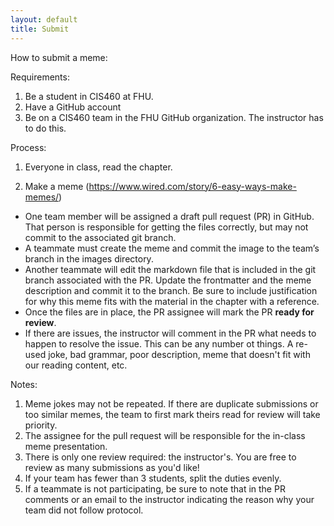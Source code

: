 ```yaml
---
layout: default
title: Submit
---
```

How to submit a meme:

Requirements:
1. Be a student in CIS460 at FHU.
2. Have a GitHub account
3. Be on a CIS460 team in the FHU GitHub organization. The instructor has to do this.

Process:
1. Everyone in class, read the chapter.

2. Make a meme (https://www.wired.com/story/6-easy-ways-make-memes/)
  * One team member will be assigned a draft pull request (PR) in GitHub. That person is responsible for getting the files correctly, but may not commit to the associated git branch.
  * A teammate must create the meme and commit the image to the team’s branch in the images directory.
  * Another teammate will edit the markdown file that is included in the git branch associated with the PR. Update the frontmatter and the meme description and commit it to the branch. Be sure to include justification for why this meme fits with the material in the chapter with a reference.
  * Once the files are in place, the PR assignee will mark the PR **ready for review**.
  * If there are issues, the instructor will comment in the PR what needs to happen to resolve the issue. This can be any number ot things. A re-used joke, bad grammar, poor description, meme that doesn't fit with our reading content, etc.

Notes:
1. Meme jokes may not be repeated. If there are duplicate submissions or too similar memes, the team to first mark theirs read for review will take priority.
2. The assignee for the pull request will be responsible for the in-class meme presentation.
3. There is only one review required: the instructor's. You are free to review as many submissions as you'd like!
4. If your team has fewer than 3 students, split the duties evenly.
5. If a teammate is not participating, be sure to note that in the PR comments or an email to the instructor indicating the reason why your team did not follow protocol.